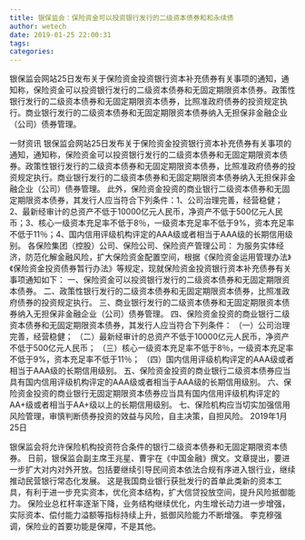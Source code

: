 ```yaml
---
title: 银保监会：保险资金可以投资银行发行的二级资本债券和和永续债
author: wetech
date: 2019-01-25 22:00:31
tags: 
categories: 
---
```

银保监会网站25日发布关于保险资金投资银行资本补充债券有关事项的通知，通知称，保险资金可以投资银行发行的二级资本债券和无固定期限资本债券。政策性银行发行的二级资本债券和无固定期限资本债券，比照准政府债券的投资规定执行。商业银行发行的二级资本债券和无固定期限资本债券纳入无担保非金融企业（公司）债券管理。
<!-- more -->
一财资讯
银保监会网站25日发布关于保险资金投资银行资本补充债券有关事项的通知，通知称，保险资金可以投资银行发行的二级资本债券和无固定期限资本债券。政策性银行发行的二级资本债券和无固定期限资本债券，比照准政府债券的投资规定执行。商业银行发行的二级资本债券和无固定期限资本债券纳入无担保非金融企业（公司）债券管理。
此外，保险资金投资的商业银行二级资本债券和无固定期限资本债券，其发行人应当符合下列条件：1、公司治理完善，经营稳健；2、最新经审计的总资产不低于10000亿元人民币，净资产不低于500亿元人民币；3、核心一级资本充足率不低于8％，一级资本充足率不低于9%，资本充足率不低于11％；4、国内信用评级机构评定的AAA级或者相当于AAA级的长期信用级别。
各保险集团（控股）公司、保险公司、保险资产管理公司：
为服务实体经济，防范化解金融风险，扩大保险资金配置空间，根据《保险资金运用管理办法》《保险资金投资债券暂行办法》等规定，现就保险资金投资银行资本补充债券有关事项通知如下：
一、保险资金可以投资银行发行的二级资本债券和无固定期限资本债券。
二、政策性银行发行的二级资本债券和无固定期限资本债券，比照准政府债券的投资规定执行。
三、商业银行发行的二级资本债券和无固定期限资本债券纳入无担保非金融企业（公司）债券管理。
四、保险资金投资的商业银行二级资本债券和无固定期限资本债券，其发行人应当符合下列条件：
（一）公司治理完善，经营稳健；
（二）最新经审计的总资产不低于10000亿元人民币，净资产不低于500亿元人民币；
（三）核心一级资本充足率不低于8％，一级资本充足率不低于9%，资本充足率不低于11％；
（四）国内信用评级机构评定的AAA级或者相当于AAA级的长期信用级别。
五、保险资金投资的商业银行二级资本债券应当具有国内信用评级机构评定的AAA级或者相当于AAA级的长期信用级别。
六、保险资金投资的商业银行无固定期限资本债券应当具有国内信用评级机构评定的AA+级或者相当于AA+级以上的长期信用级别。
七、保险机构应当切实加强信用风险管理，审慎判断债券投资的效益与风险，自主决策，自担风险。
2019年1月25日
 
 
银保监会将允许保险机构投资符合条件的银行二级资本债券和无固定期限资本债券。
日前，银保监会副主席王兆星、曹宇在《中国金融》撰文。文章提出，要进一步扩大对内对外开放。包括要继续引导民间资本依法合规有序进入银行业，继续推动民营银行常态化发展。
这是我国商业银行获批发行的首单此类新的资本工具，有利于进一步充实资本，优化资本结构，扩大信贷投放空间，提升风险抵御能力。
保险业总杠杆率逐渐下降，业务结构继续优化，内生增长动力进一步增强，实际资本、偿付能力溢额等指标持续上升，抵御风险能力不断增强。
李克穆强调，保险业的首要功能是保障，不是其他。
